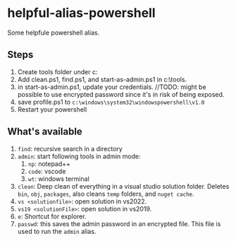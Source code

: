 # helpful-alias-powershell
Some helpfule powershell alias.

## Steps
1. Create tools folder under c:
2. Add clean.ps1, find.ps1, and start-as-admin.ps1 in c:\tools.
3. in start-as-admin.ps1, update your credentials. //TODO: might be possible to use encrypted password since it's in risk of being exposed. 
4. save profile.ps1 to `c:\windows\system32\windowspowershell\v1.0`
5. Restart your powershell


## What's available
1. `find`: recursive search in a directory
2. `admin`: start following tools in admin mode: 
    1. `np`: notepad++
    2. `code`: vscode
    3. `wt`: windows terminal
4. `clean`: Deep clean of everything in a visual studio solution folder. Deletes `bin`, `obj`, `packages`, also cleans `temp` folders, and `nuget cache`. 
5. `vs <solutionfile>`: open solution in vs2022.
6. `vs19 <solutionFile>`: open solution in vs2019.
7. `e`: Shortcut for explorer.
8. `passwd`: this saves the admin password in an encrypted file. This file is used to run the `admin` alias.
